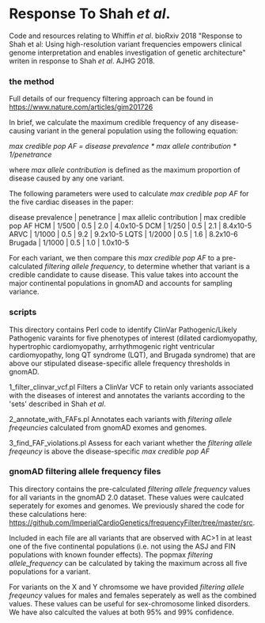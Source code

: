 # Response To Shah _et al_.

Code and resources relating to Whiffin _et al_. bioRxiv 2018 "Response to Shah et al: Using high-resolution variant frequencies empowers clinical genome interpretation and enables investigation of genetic architecture" writen in response to Shah _et al_. AJHG 2018.

### the method

Full details of our frequency filtering approach can be found in https://www.nature.com/articles/gim201726

In brief, we calculate the maximum credible frequency of any disease-causing variant in the general population using the following equation:

_max credible pop AF = disease prevalence * max allele contribution * 1/penetrance_

where _max allele contribution_ is defined as the maximum proportion of disease caused by any one variant.

The following parameters were used to calculate _max credible pop AF_ for the five cardiac diseases in the paper:

disease	prevalence | penetrance | max allelic contribution | max credible pop AF
HCM | 1/500 | 0.5 | 2.0 | 4.0x10-5
DCM | 1/250 | 0.5 | 2.1 | 8.4x10-5
ARVC | 1/1000 | 0.5 | 9.2 | 9.2x10-5
LQTS | 1/2000 | 0.5 | 1.6 | 8.2x10-6
Brugada | 1/1000 | 0.5 | 1.0 | 1.0x10-5

For each variant, we then compare this _max credible pop AF_ to a pre-calculated _filtering allele frequency_, to determine whether that variant is a credible candidate to cause disease. This value takes into account the major continental populations in gnomAD and accounts for sampling variance.

### scripts

This directory contains Perl code to identify ClinVar Pathogenic/Likely Pathogenic varaints for five phenotypes of interest (dilated cardiomyopathy, hypertrophic cardiomyopathy, arrhythmogenic right ventricular cardiomyopathy, long QT syndrome (LQT), and Brugada syndrome) that are above our stipulated disease-specific allele frequency thresholds in gnomAD.

1_filter_clinvar_vcf.pl
  Filters a ClinVar VCF to retain only variants associated with the diseases of interest and annotates the    variants according to the 'sets' described in Shah _et al_.
  
2_annotate_with_FAFs.pl
  Annotates each variants with _filtering allele freqeuncies_ calculated from gnomAD exomes and genomes.
  
3_find_FAF_violations.pl
  Assess for each variant whether the _filtering allele freqeuncy_ is above the disease-specific _max credible pop AF_

### gnomAD filtering allele frequency files

This directory contains the pre-calculated _filtering allele frequency_ values for all variants in the gnomAD 2.0 dataset. These values were caulcated seperately for exomes and genomes. We previously shared the code for these calculations here: https://github.com/ImperialCardioGenetics/frequencyFilter/tree/master/src.

Included in each file are all variants that are observed with AC>1 in at least one of the five continental populations (i.e. not using the ASJ and FIN populations with known founder effects). The popmax _filtering allele_frequency_ can be calculated by taking the maximum across all five populations for a variant.

For variants on the X and Y chromsome we have provided _filtering allele freqeuncy_ values for males and females seperately as well as the combined values. These values can be useful for sex-chromosome linked disorders. We have also calculted the values at both 95% and 99% confidence.
